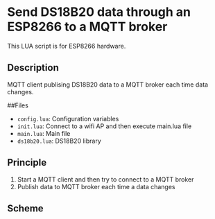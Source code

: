 # Send DS18B20 data through an ESP8266 to a MQTT broker

This LUA script is for ESP8266 hardware.

## Description

MQTT client publising DS18B20 data to a MQTT broker each time data changes.

##Files
* ``config.lua``: Configuration variables
* ``init.lua``: Connect to a wifi AP and then execute main.lua file
* ``main.lua``: Main file
* ``ds18b20.lua``: DS18B20 library

## Principle

1. Start a MQTT client and then try to connect to a MQTT broker
2. Publish data to MQTT broker each time a data changes

## Scheme

